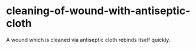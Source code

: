 # cleaning-of-wound-with-antiseptic-cloth
A wound which is cleaned via antiseptic cloth rebinds itself quickly.
